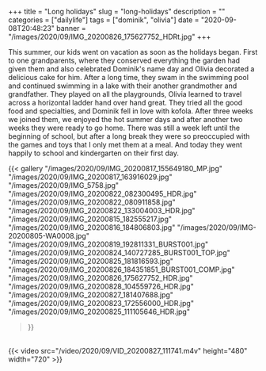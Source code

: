 +++
title = "Long holidays"
slug = "long-holidays"
description = ""
categories = ["dailylife"]
tags = ["dominik", "olivia"]
date = "2020-09-08T20:48:23"
banner = "/images/2020/09/IMG_20200826_175627752_HDRt.jpg"
+++

This summer, our kids went on vacation as soon as the holidays began. First to one grandparents, where they conserved everything the garden had given them and also celebrated Dominik's name day and Olivia decorated a delicious cake for him. After a long time, they swam in the swimming pool and continued swimming in a lake with their another grandmother and grandfather. They played on all the playgrounds, Olivia learned to travel across a horizontal ladder hand over hand great. They tried all the good food and specialties, and Dominik fell in love with kofola. After three weeks we joined them, we enjoyed the hot summer days and after another two weeks they were ready to go home. There was still a week left until the beginning of school, but after a long break they were so preoccupied with the games and toys that I only met them at a meal. And today they went happily to school and kindergarten on their first day.


{{< gallery
  "/images/2020/09/IMG_20200817_155649180_MP.jpg"
  "/images/2020/09/IMG_20200817_163916029.jpg"
  "/images/2020/09/IMG_5758.jpg"
  "/images/2020/09/IMG_20200822_082300495_HDR.jpg"
  "/images/2020/09/IMG_20200822_080911858.jpg"
  "/images/2020/09/IMG_20200822_133004003_HDR.jpg"
  "/images/2020/09/IMG_20200815_182555217.jpg"
  "/images/2020/09/IMG_20200816_184806803.jpg"
  "/images/2020/09/IMG-20200805-WA0008.jpg"
  "/images/2020/09/IMG_20200819_192811331_BURST001.jpg"
  "/images/2020/09/IMG_20200824_140727285_BURST001_TOP.jpg"
  "/images/2020/09/IMG_20200825_181816593.jpg"
  "/images/2020/09/IMG_20200826_184351851_BURST001_COMP.jpg"
  "/images/2020/09/IMG_20200826_175627752_HDR.jpg"
  "/images/2020/09/IMG_20200828_104559726_HDR.jpg"
  "/images/2020/09/IMG_20200827_181407688.jpg"
  "/images/2020/09/IMG_20200823_172556000_HDR.jpg"
  "/images/2020/09/IMG_20200825_111105646_HDR.jpg"
  
>}}
<br/>
{{< video src="/video/2020/09/VID_20200827_111741.m4v" height="480" width="720" >}}
